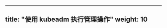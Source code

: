 <!--
---
title: "Administration with kubeadm"
weight: 10
---
-->

---
title: "使用 kubeadm 执行管理操作"
weight: 10
---


